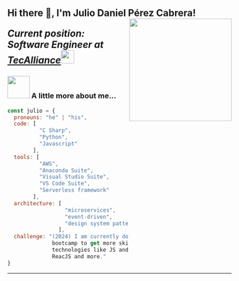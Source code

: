 <h2> Hi there 👋, I'm Julio Daniel Pérez Cabrera!
<img align='right' src="https://github.com/JulioPerez-ML/JulioPerez-ML/assets/77515450/05e29f1e-fbe8-46eb-adc7-bca556c1cbd8" width="230">
<p><em>Current position: Software Engineer at <a href="https://www.tecalliance.net/">TecAlliance</a><img src="https://media.giphy.com/media/WUlplcMpOCEmTGBtBW/giphy.gif" width="30"></br>
</em></p>

<!--
[![Linkedin: thaianebraga]([https://img.shields.io/badge/juliodanielperez?style=flat-square&logo=linkedin&logoColor=white&link=www.linkedin.com%2Fin%2Fjulio-daniel-perez-cabrera-42482613b](https://www.linkedin.com/in/thaianebraga/](https://www.linkedin.com/in/julio-daniel-perez-cabrera-42482613b/))-->


### <img src="https://media.giphy.com/media/v1.Y2lkPTc5MGI3NjExYmNpNHZ1Z2Q4aWxreGZqa282MjVrN3F1M25xamNuZGN6bXphZWtydyZlcD12MV9pbnRlcm5hbF9naWZfYnlfaWQmY3Q9Zw/3o7qE1YN7aBOFPRw8E/giphy.gif" width="50"> A little more about me...  

```javascript
const julio = {
  pronouns: "he" | "his",
  code: [
          "C Sharp",
          "Python",
          "Javascript"
        ],
  tools: [
          "AWS",
          "Anaconda Suite",
          "Visual Studio Suite",
          "VS Code Suite",
          "Serverless framework"
        ],
  architecture: [
                  "microservices",
                  "event-driven",
                  "design system pattern"
                ],
  challenge: "(2024) I am currently doing a fullstack development
              bootcamp to get more skills in
              technologies like JS and frameworks like
              ReacJS and more."
}
```

<!--<img src="https://media.giphy.com/media/LnQjpWaON8nhr21vNW/giphy.gif" width="60"> <em><b>I love connecting with different people</b> so if you want to say <b>hi, I'll be happy to meet you more!</b> :)</em> -->

---

<!--
**JulioPerez-ML/JulioPerez-ML** is a ✨ _special_ ✨ repository because its `README.md` (this file) appears on your GitHub profile.

Here are some ideas to get you started:

- 🔭 I’m currently working on ...
- 🌱 I’m currently learning ...
- 👯 I’m looking to collaborate on ...
- 🤔 I’m looking for help with ...
- 💬 Ask me about ...
- 📫 How to reach me: ...
- 😄 Pronouns: ...
- ⚡ Fun fact: ...
-->
